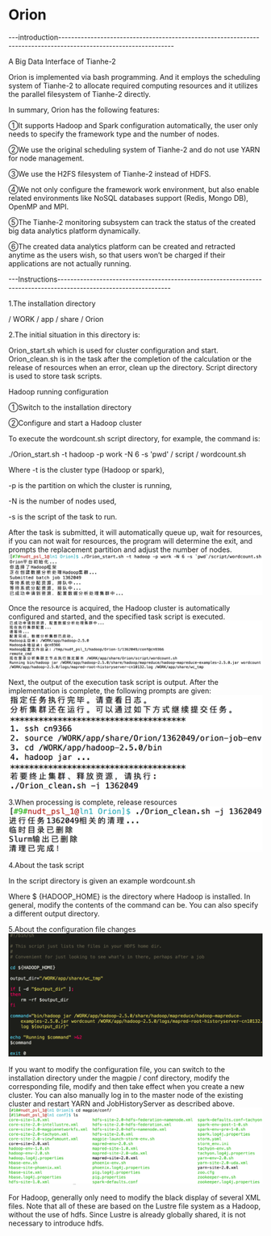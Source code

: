 # Orion

---introduction-----------------------------------------------------------------------------------------------------------------

A Big Data Interface of Tianhe-2

Orion is implemented via bash programming. And it employs the scheduling system of Tianhe-2 to allocate required computing resources and it utilizes the parallel filesystem of Tianhe-2 directly. 

In summary, Orion has the following features:

①It supports Hadoop and Spark configuration automatically, the user only needs to specify the framework type and the number of nodes.

②We use the original scheduling system of Tianhe-2 and do not use YARN for node management. 

③We use the H2FS filesystem of Tianhe-2 instead of HDFS. 

④We not only configure the framework work environment, but also enable related environments like NoSQL databases support (Redis, Mongo DB), OpenMP and MPI. 

⑤The Tianhe-2 monitoring subsystem can track the status of the created big data analytics platform dynamically. 

⑥The created data analytics platform can be created and retracted anytime as the users wish, so that users won’t be charged if their applications are not actually running.

 

---Instructions-----------------------------------------------------------------------------------------------------------------

1.The installation directory

/ WORK / app / share / Orion

2.The initial situation in this directory is:

Orion_start.sh which is used for cluster configuration and start. Orion_clean.sh is in the task after the completion of the calculation or the release of resources when an error, clean up the directory. Script directory is used to store task scripts.

Hadoop running configuration

①Switch to the installation directory

②Configure and start a Hadoop cluster

To execute the wordcount.sh script directory, for example, the command is:

./Orion_start.sh -t hadoop -p work -N 6 -s 'pwd' / script / wordcount.sh

Where -t is the cluster type (Hadoop or spark), 

-p is the partition on which the cluster is running, 

-N is the number of nodes used, 

-s is the script of the task to run.

After the task is submitted, it will automatically queue up, wait for resources, if you can not wait for resources, the program will determine the exit, and prompts the replacement partition and adjust the number of nodes.
![image](https://github.com/yangxi1016/picture/raw/master/orion-readme1.png )

Once the resource is acquired, the Hadoop cluster is automatically configured and started, and the specified task script is executed.
![image](https://github.com/yangxi1016/picture/raw/master/orion-readme2.png )

Next, the output of the execution task script is output.
After the implementation is complete, the following prompts are given:
![image](https://github.com/yangxi1016/picture/raw/master/orion-readme3.png )

3.When processing is complete, release resources
![image](https://github.com/yangxi1016/picture/raw/master/orion-readme4.png )

4.About the task script

In the script directory is given an example wordcount.sh
 

Where $ {HADOOP_HOME} is the directory where Hadoop is installed. In general, modify the contents of the command can be. You can also specify a different output directory.

5.About the configuration file changes
![image](https://github.com/yangxi1016/picture/raw/master/orion-readme5.png )

If you want to modify the configuration file, you can switch to the installation directory under the magpie / conf directory, modify the corresponding file, modify and then take effect when you create a new cluster. You can also manually log in to the master node of the existing cluster and restart YARN and JobHistoryServer as described above.
![image](https://github.com/yangxi1016/picture/raw/master/orion-readme6.png )

For Hadoop, generally only need to modify the black display of several XML files. Note that all of these are based on the Lustre file system as a Hadoop, without the use of hdfs. Since Lustre is already globally shared, it is not necessary to introduce hdfs.
